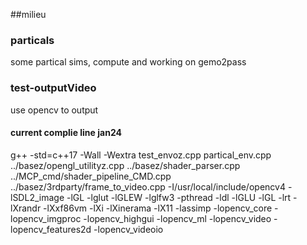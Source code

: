 ##milieu

### particals
some partical sims, compute and working on gemo2pass

### test-outputVideo
use opencv to output

#### current complie line jan24
g++ -std=c++17  -Wall -Wextra   test_envoz.cpp partical_env.cpp  ../basez/opengl_utilityz.cpp  ../basez/shader_parser.cpp ../MCP_cmd/shader_pipeline_CMD.cpp ../basez/3rdparty/frame_to_video.cpp -I/usr/local/include/opencv4  -lSDL2_image -lGL -lglut -lGLEW -lglfw3 -pthread -ldl -lGLU -lGL -lrt -lXrandr -lXxf86vm -lXi -lXinerama -lX11 -lassimp  -lopencv_core -lopencv_imgproc -lopencv_highgui -lopencv_ml -lopencv_video -lopencv_features2d -lopencv_videoio
